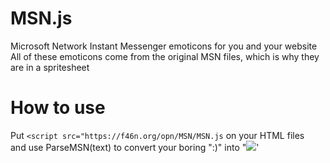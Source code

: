 # MSN.js
Microsoft Network Instant Messenger emoticons for you and your website<br>
All of these emoticons come from the original MSN files, which is why they are in a spritesheet
# How to use
Put `<script src="https://f46n.org/opn/MSN/MSN.js` on your HTML files<br>
and use ParseMSN(text) to convert your boring ":)" into "<img src="https://f46n.org/opn/MSN/smile.png">'<br>
